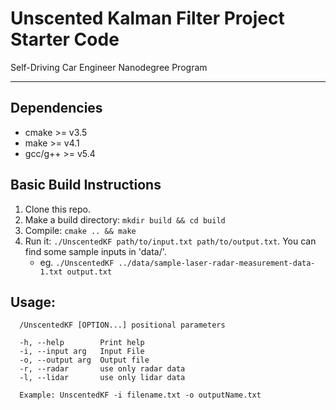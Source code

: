 # Unscented Kalman Filter Project Starter Code
Self-Driving Car Engineer Nanodegree Program

---

## Dependencies

* cmake >= v3.5
* make >= v4.1
* gcc/g++ >= v5.4

## Basic Build Instructions

1. Clone this repo.
2. Make a build directory: `mkdir build && cd build`
3. Compile: `cmake .. && make`
4. Run it: `./UnscentedKF path/to/input.txt path/to/output.txt`. You can find
   some sample inputs in 'data/'.
    - eg. `./UnscentedKF ../data/sample-laser-radar-measurement-data-1.txt output.txt`

## Usage:

```
  /UnscentedKF [OPTION...] positional parameters

  -h, --help        Print help
  -i, --input arg   Input File
  -o, --output arg  Output file
  -r, --radar       use only radar data
  -l, --lidar       use only lidar data

  Example: UnscentedKF -i filename.txt -o outputName.txt
```